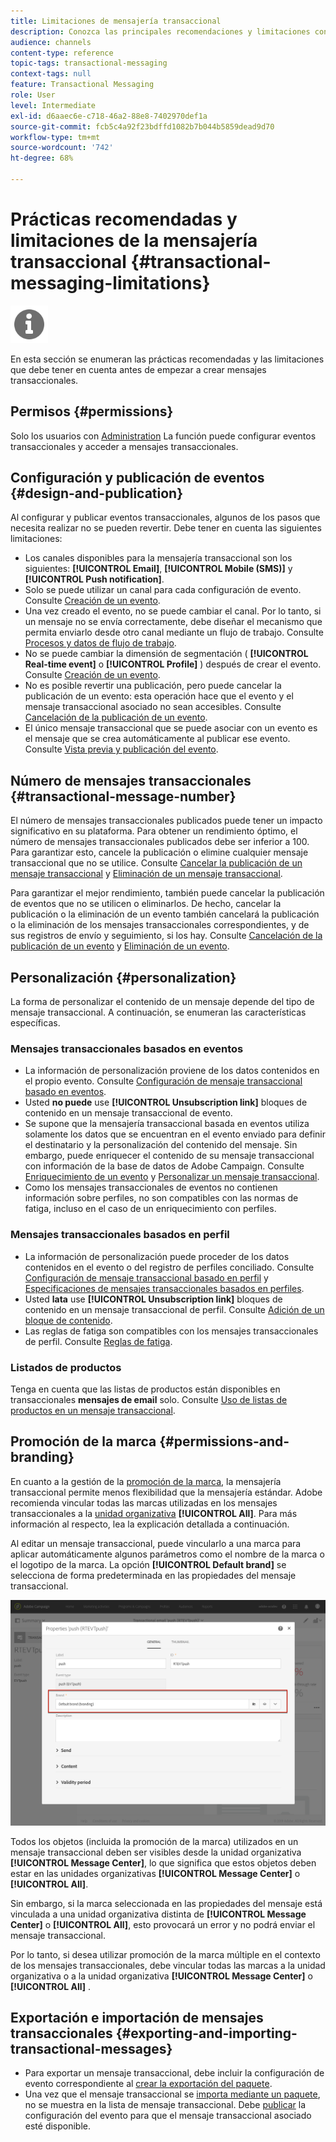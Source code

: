 ```yaml
---
title: Limitaciones de mensajería transaccional
description: Conozca las principales recomendaciones y limitaciones con respecto a los mensajes transaccionales en Adobe Campaign Standard.
audience: channels
content-type: reference
topic-tags: transactional-messaging
context-tags: null
feature: Transactional Messaging
role: User
level: Intermediate
exl-id: d6aaec6e-c718-46a2-88e8-7402970def1a
source-git-commit: fcb5c4a92f23bdffd1082b7b044b5859dead9d70
workflow-type: tm+mt
source-wordcount: '742'
ht-degree: 68%

---
```


# Prácticas recomendadas y limitaciones de la mensajería transaccional {#transactional-messaging-limitations}

<img src="assets/do-not-localize/icon_concepts.svg" width="60px">

En esta sección se enumeran las prácticas recomendadas y las limitaciones que debe tener en cuenta antes de empezar a crear mensajes transaccionales.

<!--For more on transactional messages, including on how to configure and create them, see [Getting started with transactional messaging](../../channels/using/getting-started-with-transactional-msg.md).-->

## Permisos {#permissions}

Solo los usuarios con [Administration](../../administration/using/users-management.md#functional-administrators) La función puede configurar eventos transaccionales y acceder a mensajes transaccionales.

## Configuración y publicación de eventos {#design-and-publication}

Al configurar y publicar eventos transaccionales, algunos de los pasos que necesita realizar no se pueden revertir. Debe tener en cuenta las siguientes limitaciones:

* Los canales disponibles para la mensajería transaccional son los siguientes: **[!UICONTROL Email]**, **[!UICONTROL Mobile (SMS)]** y **[!UICONTROL Push notification]**.
* Solo se puede utilizar un canal para cada configuración de evento. Consulte [Creación de un evento](../../channels/using/configuring-transactional-event.md#creating-an-event).
* Una vez creado el evento, no se puede cambiar el canal. Por lo tanto, si un mensaje no se envía correctamente, debe diseñar el mecanismo que permita enviarlo desde otro canal mediante un flujo de trabajo. Consulte [Procesos y datos de flujo de trabajo](../../automating/using/get-started-workflows.md).
* No se puede cambiar la dimensión de segmentación ( **[!UICONTROL Real-time event]** o **[!UICONTROL Profile]** ) después de crear el evento. Consulte [Creación de un evento](../../channels/using/configuring-transactional-event.md#creating-an-event).
* No es posible revertir una publicación, pero puede cancelar la publicación de un evento: esta operación hace que el evento y el mensaje transaccional asociado no sean accesibles. Consulte [Cancelación de la publicación de un evento](../../channels/using/publishing-transactional-event.md#unpublishing-an-event).
* El único mensaje transaccional que se puede asociar con un evento es el mensaje que se crea automáticamente al publicar ese evento. Consulte [Vista previa y publicación del evento](../../channels/using/publishing-transactional-event.md#previewing-and-publishing-the-event).

## Número de mensajes transaccionales {#transactional-message-number}

El número de mensajes transaccionales publicados puede tener un impacto significativo en su plataforma. Para obtener un rendimiento óptimo, el número de mensajes transaccionales publicados debe ser inferior a 100. Para garantizar esto, cancele la publicación o elimine cualquier mensaje transaccional que no se utilice. Consulte [Cancelar la publicación de un mensaje transaccional](../../channels/using/publishing-transactional-message.md#unpublishing-a-transactional-message) y [Eliminación de un mensaje transaccional](../../channels/using/publishing-transactional-message.md#deleting-a-transactional-message).

Para garantizar el mejor rendimiento, también puede cancelar la publicación de eventos que no se utilicen o eliminarlos. De hecho, cancelar la publicación o la eliminación de un evento también cancelará la publicación o la eliminación de los mensajes transaccionales correspondientes, y de sus registros de envío y seguimiento, si los hay. Consulte [Cancelación de la publicación de un evento](../../channels/using/publishing-transactional-event.md#unpublishing-an-event) y [Eliminación de un evento](../../channels/using/publishing-transactional-event.md#deleting-an-event).

## Personalización {#personalization}

La forma de personalizar el contenido de un mensaje depende del tipo de mensaje transaccional. A continuación, se enumeran las características específicas.

### Mensajes transaccionales basados en eventos

* La información de personalización proviene de los datos contenidos en el propio evento. Consulte [Configuración de mensaje transaccional basado en eventos](../../channels/using/configuring-transactional-event.md#event-based-transactional-messages).
* Usted **no puede** use **[!UICONTROL Unsubscription link]** bloques de contenido en un mensaje transaccional de evento.
* Se supone que la mensajería transaccional basada en eventos utiliza solamente los datos que se encuentran en el evento enviado para definir el destinatario y la personalización del contenido del mensaje. Sin embargo, puede enriquecer el contenido de su mensaje transaccional con información de la base de datos de Adobe Campaign. Consulte [Enriquecimiento de un evento](../../channels/using/configuring-transactional-event.md#enriching-the-transactional-message-content) y [Personalizar un mensaje transaccional](../../channels/using/editing-transactional-message.md#personalizing-a-transactional-message).
* Como los mensajes transaccionales de eventos no contienen información sobre perfiles, no son compatibles con las normas de fatiga, incluso en el caso de un enriquecimiento con perfiles.

### Mensajes transaccionales basados en perfil

* La información de personalización puede proceder de los datos contenidos en el evento o del registro de perfiles conciliado. Consulte [Configuración de mensaje transaccional basado en perfil](../../channels/using/configuring-transactional-event.md#profile-based-transactional-messages) y [Especificaciones de mensajes transaccionales basados en perfiles](../../channels/using/editing-transactional-message.md#profile-transactional-message-specificities).
* Usted **lata** use **[!UICONTROL Unsubscription link]** bloques de contenido en un mensaje transaccional de perfil. Consulte [Adición de un bloque de contenido](../../designing/using/personalization.md#adding-a-content-block).
* Las reglas de fatiga son compatibles con los mensajes transaccionales de perfil. Consulte [Reglas de fatiga](../../sending/using/fatigue-rules.md).

### Listados de productos

Tenga en cuenta que las listas de productos están disponibles en transaccionales **mensajes de email** solo. Consulte [Uso de listas de productos en un mensaje transaccional](../../designing/using/using-product-listings.md).

## Promoción de la marca {#permissions-and-branding}

En cuanto a la gestión de la [promoción de la marca](../../administration/using/branding.md), la mensajería transaccional permite menos flexibilidad que la mensajería estándar. Adobe recomienda vincular todas las marcas utilizadas en los mensajes transaccionales a la [unidad organizativa](../../administration/using/organizational-units.md) **[!UICONTROL All]**. Para más información al respecto, lea la explicación detallada a continuación.

Al editar un mensaje transaccional, puede vincularlo a una marca para aplicar automáticamente algunos parámetros como el nombre de la marca o el logotipo de la marca. La opción **[!UICONTROL Default brand]** se selecciona de forma predeterminada en las propiedades del mensaje transaccional.

![](assets/message-center_branding.png)

Todos los objetos (incluida la promoción de la marca) utilizados en un mensaje transaccional deben ser visibles desde la unidad organizativa **[!UICONTROL Message Center]**, lo que significa que estos objetos deben estar en las unidades organizativas **[!UICONTROL Message Center]** o **[!UICONTROL All]**.

Sin embargo, si la marca seleccionada en las propiedades del mensaje está vinculada a una unidad organizativa distinta de **[!UICONTROL Message Center]** o **[!UICONTROL All]**, esto provocará un error y no podrá enviar el mensaje transaccional.

Por lo tanto, si desea utilizar promoción de la marca múltiple en el contexto de los mensajes transaccionales, debe vincular todas las marcas a la unidad organizativa o a la unidad organizativa **[!UICONTROL Message Center]** o **[!UICONTROL All]** .

## Exportación e importación de mensajes transaccionales {#exporting-and-importing-transactional-messages}

* Para exportar un mensaje transaccional, debe incluir la configuración de evento correspondiente al [crear la exportación del paquete](../../automating/using/managing-packages.md#creating-a-package).
* Una vez que el mensaje transaccional se [importa mediante un paquete](../../automating/using/managing-packages.md#importing-a-package), no se muestra en la lista de mensaje transaccional. Debe [publicar](../../channels/using/publishing-transactional-event.md) la configuración del evento para que el mensaje transaccional asociado esté disponible.
